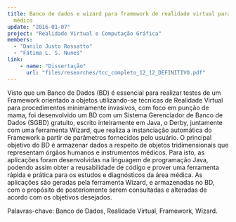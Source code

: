 ```yaml
---
title: Banco de dados e wizard para framework de realidade virtual para treinamento
  médico
update: "2016-01-07"
project: "Realidade Virtual e Computação Gráfica"
members:
  - "Danilo Justo Rossatto"
  - "Fátima L. S. Nunes"
link:
    - name: "Dissertação"
      url: "files/researches/tcc_completo_12_12_DEFINITIVO.pdf"
---
```

Visto que um Banco de Dados (BD) é essencial para realizar testes de um Framework orientado a objetos utilizando-se técnicas de Realidade Virtual para procedimentos minimamente invasivos, com foco em punção de mama, foi desenvolvido um BD com um Sistema Gerenciador de Banco de Dados (SGBD) gratuito, escrito inteiramente em Java, o Derby, juntamente com uma ferramenta Wizard, que realiza a instanciação automática do Framework a partir de parâmetros fornecidos pelo usuário. O principal objetivo do BD é armazenar dados a respeito de objetos tridimensionais que representam órgãos humanos e instrumentos médicos. Para isto, as aplicações foram desenvolvidas na linguagem de programação Java, podendo assim obter a reusabilidade de código e prover uma ferramenta rápida e prática para os estudos e diagnósticos da área médica. As aplicações são geradas pela ferramenta Wizard, e armazenadas no BD, com o propósito de posteriomente serem consultadas e alteradas de acordo com os objetivos desejados.

Palavras-chave: Banco de Dados, Realidade Virtual, Framework, Wizard.
 
